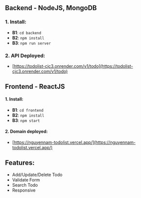 ## Backend - NodeJS, MongoDB

### 1. Install:

- **B1**: `cd backend`
- **B2**: `npm install`
- **B3**: `npm run server`

### 2. API Deployed:

- [https://todolist-cjc3.onrender.com/v1/todo](https://todolist-cjc3.onrender.com/v1/todo)

## Frontend - ReactJS

#### 1. Install:

- **B1**: `cd frontend`
- **B2**: `npm install`
- **B3**: `npm start`

#### 2. Domain deployed:

- [https://nguyennam-todolist.vercel.app/](https://nguyennam-todolist.vercel.app/)

## Features:

- Add/Update/Delete Todo
- Validate Form
- Search Todo
- Responsive
